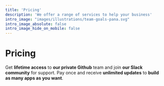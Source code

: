 ```yaml
---
title: 'Pricing'
description: 'We offer a range of services to help your business'
intro_image: "images/illustrations/team-goals-pana.svg"
intro_image_absolute: false
intro_image_hide_on_mobile: false
---
```


# Pricing

Get **lifetime access** to **our private Github** team and join **our Slack community** for support.
Pay once and receive **unlimited updates** to **build as many apps as you want**.
